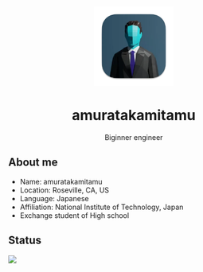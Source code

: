 <p align="center">
    <img src="icon.png" height="160">
    <h1 align="center">amuratakamitamu</h1>
    <p align="center">Biginner engineer</p>
</p>

## About me
- Name: amuratakamitamu
- Location: Roseville, CA, US
- Language: Japanese
- Affiliation: National Institute of Technology, Japan
- Exchange student of High school

## Status
<a href="https://atcoder.jp/users/amuratakamitamu" target="_blank" title="amuratakamitamu"><img src="https://img.shields.io/endpoint?url=https%3A%2F%2Fatcoder-badges.now.sh%2Fapi%2Fatcoder%2Fjson%2Famuratakamitamu" /></a>
